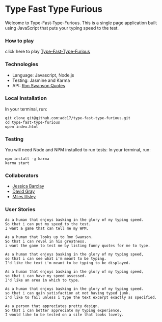 # Type Fast Type Furious

Welcome to Type-Fast-Type-Furious. This is a single page application built using JavaScript that puts your typing speed to the test.

### How to play
click here to play [Type-Fast-Type-Furious](https://adc17.github.io/type-fast-type-furious/)

### Technologies

* Language: Javascript, Node.js
* Testing: Jasmine and Karma
* API: [Ron Swanson Quotes](http://ron-swanson-quotes.herokuapp.com/v2/quotes)


### Local Installation
In your terminal, run:

`git clone git@github.com:adc17/type-fast-type-furious.git`<br>
`cd type-fast-type-furious`<br>
`open index.html`

### Testing
You will need Node and NPM installed to run tests:
In your terminal, run:

`npm install -g karma`<br>
`karma start`

### Collaborators
* [Jessica Barclay](https://github.com/JessicaBarclay)
* [David Gray](https://github.com/DSeanGray)
* [Miles Illsley](https://github.com/milesillsley)

### User Stories

```
As a human that enjoys basking in the glory of my typing speed.
So that i can put my speed to the test.
I want a game that can tell me my WPM.
```
```
As a human that looks up to Ron Swanson.
So that i can revel in his greatness.
i want the game to test me by listing funny quotes for me to type.
```
```
As a human that enjoys basking in the glory of my typing speed,
so that i can see what i'm meant to be typing.
I'd like the text i'm meant to be typing to be displayed.
```
```
As a human that enjoys basking in the glory of my typing speed,
so that i can have my speed assessed.
I'd like an area in which to type.
```
```
As a human that enjoys basking in the glory of my typing speed.
so that i can gain satisfaction at not having typed junk.
i'd like to fail unless i type the text excerpt exactly as specified.
```
```
As a person that appreciates pretty design.
So that i can better appreciate my typing experience.
I would like to be tested on a site that looks lovely.
```
